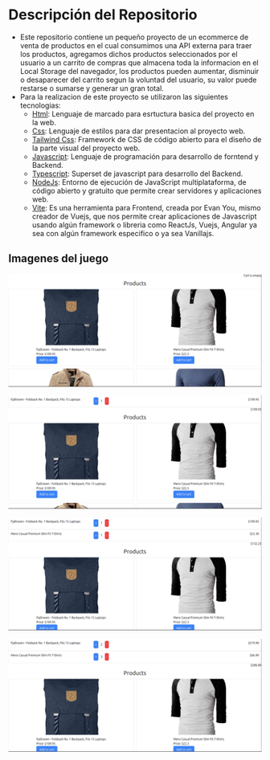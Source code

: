 # Descripción del Repositorio
- Este repositorio contiene un pequeño proyecto de un ecommerce de venta de productos en el cual consumimos una API externa para traer los productos, agregamos dichos productos seleccionados
por el usuario a un carrito de compras que almacena toda la informacion en el Local Storage del navegador, los productos pueden aumentar, disminuir o desaparecer del carrito segun la voluntad del usuario, su valor puede restarse o sumarse y generar un gran total.
- Para la realizacion de este proyecto se utilizaron las siguientes tecnologias:
  - [Html](https://developer.mozilla.org/es/docs/Web/HTML): Lenguaje de marcado para esrtuctura basica del proyecto en la web.
  - [Css](https://developer.mozilla.org/es/docs/Web/CSS): Lenguaje de estilos para dar presentacion al proyecto web.
  - [Tailwind Css](https://tailwindcss.com/): Framework de CSS de código abierto​ para el diseño de la parte visual del proyecto web.
  - [Javascript](https://developer.mozilla.org/es/docs/Web/javascript): Lenguaje de programación para desarrollo de forntend y Backend.
  - [Typescript](https://www.typescriptlang.org/): Superset de javascript para desarrollo del Backend.
  - [NodeJs](https://nodejs.org/en): Entorno de ejecución de JavaScript multiplataforma, de código abierto y gratuito que permite crear servidores y aplicaciones web.
  - [Vite](https://es.vitejs.dev/): Es una herramienta para Frontend, creada por Evan You, mismo creador de Vuejs, que nos permite crear aplicaciones de Javascript usando algún framework o      libreria como ReactJs, Vuejs, Angular ya sea con algún framework especifico o ya sea Vanillajs.

## Imagenes del juego
![Imagen 1](./img/ecommerce1.png)

![Imagen 2](./img/ecommerce2.png)

![Imagen 3](./img/ecommerce3.png)

![Imagen 4](./img/ecommerce4.png)
